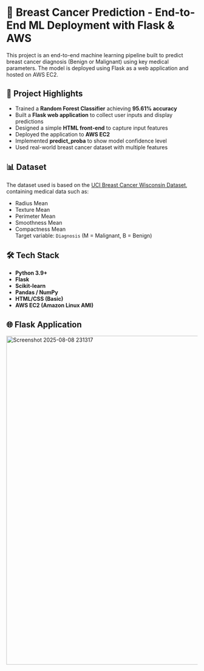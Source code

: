 # 🧠 Breast Cancer Prediction - End-to-End ML Deployment with Flask & AWS

This project is an end-to-end machine learning pipeline built to predict breast cancer diagnosis (Benign or Malignant) using key medical parameters. The model is deployed using Flask as a web application and hosted on AWS EC2.

## 🚀 Project Highlights

- Trained a **Random Forest Classifier** achieving **95.61% accuracy**
- Built a **Flask web application** to collect user inputs and display predictions
- Designed a simple **HTML front-end** to capture input features
- Deployed the application to **AWS EC2**
- Implemented **predict_proba** to show model confidence level
- Used real-world breast cancer dataset with multiple features

## 📊 Dataset

The dataset used is based on the [UCI Breast Cancer Wisconsin Dataset](https://archive.ics.uci.edu/ml/datasets/breast+cancer+wisconsin+(diagnostic)), containing medical data such as:
- Radius Mean
- Texture Mean
- Perimeter Mean
- Smoothness Mean
- Compactness Mean  
Target variable: `Diagnosis` (M = Malignant, B = Benign)

## 🛠️ Tech Stack

- **Python 3.9+**
- **Flask**
- **Scikit-learn**
- **Pandas / NumPy**
- **HTML/CSS (Basic)**
- **AWS EC2 (Amazon Linux AMI)**

## 🌐 Flask Application 
<img width="1494" height="864" alt="Screenshot 2025-08-08 231317" src="https://github.com/user-attachments/assets/2ad5a0cf-7b44-4533-a0fe-b18459eab637" />

